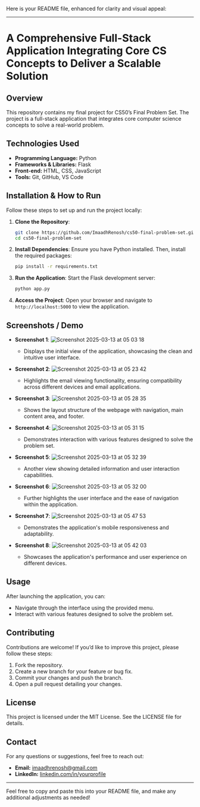 Here is your README file, enhanced for clarity and visual appeal:

---

# A Comprehensive Full-Stack Application Integrating Core CS Concepts to Deliver a Scalable Solution

## Overview
This repository contains my final project for CS50’s Final Problem Set. The project is a full-stack application that integrates core computer science concepts to solve a real-world problem.

## Technologies Used
- **Programming Language:** Python
- **Frameworks & Libraries:** Flask
- **Front-end:** HTML, CSS, JavaScript
- **Tools:** Git, GitHub, VS Code

## Installation & How to Run
Follow these steps to set up and run the project locally:

1. **Clone the Repository**:
    ```sh
    git clone https://github.com/ImaadhRenosh/cs50-final-problem-set.git
    cd cs50-final-problem-set
    ```

2. **Install Dependencies**: Ensure you have Python installed. Then, install the required packages:
    ```sh
    pip install -r requirements.txt
    ```

3. **Run the Application**: Start the Flask development server:
    ```sh
    python app.py
    ```

4. **Access the Project**: Open your browser and navigate to `http://localhost:5000` to view the application.

## Screenshots / Demo
- **Screenshot 1**: 
  ![Screenshot 2025-03-13 at 05 03 18](https://github.com/user-attachments/assets/72a9eca8-e90b-4a1c-994f-1d5bed16beb9)
  - Displays the initial view of the application, showcasing the clean and intuitive user interface.

- **Screenshot 2**:
  ![Screenshot 2025-03-13 at 05 23 42](https://github.com/user-attachments/assets/677680ee-49bb-41e5-86f4-04942f275a07)
  - Highlights the email viewing functionality, ensuring compatibility across different devices and email applications.

- **Screenshot 3**:
  ![Screenshot 2025-03-13 at 05 28 35](https://github.com/user-attachments/assets/5168e254-ef9e-44d5-b577-eac825c1ecda)
  - Shows the layout structure of the webpage with navigation, main content area, and footer.

- **Screenshot 4**:
  ![Screenshot 2025-03-13 at 05 31 15](https://github.com/user-attachments/assets/8ac82f68-da8e-4de0-ba9b-447955caf3c6)
  - Demonstrates interaction with various features designed to solve the problem set.

- **Screenshot 5**:
  ![Screenshot 2025-03-13 at 05 32 39](https://github.com/user-attachments/assets/5ca23136-125c-4790-a46e-eaf96c699bed)
  - Another view showing detailed information and user interaction capabilities.

- **Screenshot 6**:
  ![Screenshot 2025-03-13 at 05 32 00](https://github.com/user-attachments/assets/49fc717b-60fd-4020-b9f5-e96afa23e165)
  - Further highlights the user interface and the ease of navigation within the application.

- **Screenshot 7**:
  ![Screenshot 2025-03-13 at 05 47 53](https://github.com/user-attachments/assets/e231efeb-1805-4513-b884-0445a11cf6ae)
  - Demonstrates the application's mobile responsiveness and adaptability.

- **Screenshot 8**:
  ![Screenshot 2025-03-13 at 05 42 03](https://github.com/user-attachments/assets/dc5ee1c1-66cb-406a-b6bf-d51dead701f7)
  - Showcases the application's performance and user experience on different devices.

## Usage
After launching the application, you can:
- Navigate through the interface using the provided menu.
- Interact with various features designed to solve the problem set.

## Contributing
Contributions are welcome! If you’d like to improve this project, please follow these steps:
1. Fork the repository.
2. Create a new branch for your feature or bug fix.
3. Commit your changes and push the branch.
4. Open a pull request detailing your changes.

## License
This project is licensed under the MIT License. See the LICENSE file for details.

## Contact
For any questions or suggestions, feel free to reach out:
- **Email:** imaadhrenosh@gmail.com
- **LinkedIn:** [linkedin.com/in/yourprofile](linkedin.com/in/yourprofile)

---

Feel free to copy and paste this into your README file, and make any additional adjustments as needed!
